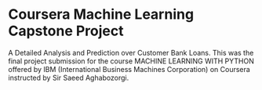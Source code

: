 # Coursera Machine Learning Capstone Project
A Detailed Analysis and Prediction over Customer Bank Loans. This was the final project submission for the course MACHINE LEARNING WITH PYTHON offered by IBM (International Business Machines Corporation) on Coursera instructed by Sir Saeed Aghabozorgi.
